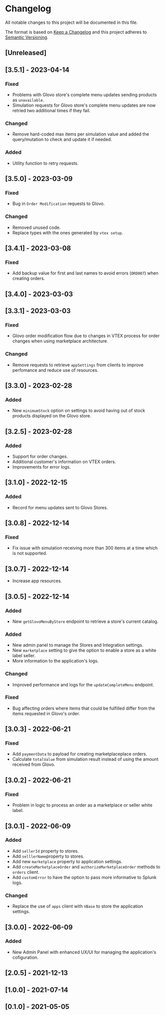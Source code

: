 # Changelog

All notable changes to this project will be documented in this file.

The format is based on [Keep a Changelog](http://keepachangelog.com/en/1.0.0/)
and this project adheres to [Semantic Versioning](http://semver.org/spec/v2.0.0.html).

## [Unreleased]

## [3.5.1] - 2023-04-14

### Fixed

- Problems with Glovo store's complete menu updates sending products as `unavailable`.
- Simulation requests for Glovo store's complete menu updates are now retried two additional times if they fail.

### Changed

- Remove hard-coded max items per simulation value and added the query/mutation to check and update it if needed.

### Added

- Utility function to retry requests.

## [3.5.0] - 2023-03-09

### Fixed

- Bug in `Order Modification` requests to Glovo.

### Changed

- Removed unused code.
- Replace types with the ones generated by `vtex setup`.

## [3.4.1] - 2023-03-08

### Fixed

- Add backup value for first and last names to avoid errors (`ORD007`) when creating orders.

## [3.4.0] - 2023-03-03

## [3.3.1] - 2023-03-03

### Fixed

- Glovo order modification flow due to changes in VTEX process for order changes when using marketplace architecture.

### Changed

- Remove requests to retrieve `appSettings` from clients to improve perfomance and reduce use of resources.

## [3.3.0] - 2023-02-28

### Added

- New `minimumStock` option on settings to avoid having out of stock products displayed on the Glovo store.

## [3.2.5] - 2023-02-28

### Added

- Support for order changes.
- Additional customer's information on VTEX orders.
- Improvements for error logs.

## [3.1.0] - 2022-12-15

### Added

- Record for menu updates sent to Glovo Stores.

## [3.0.8] - 2022-12-14

### Fixed

- Fix issue with simulation receiving more than 300 items at a time which is not supported.

## [3.0.7] - 2022-12-14

- Increase app resources.

## [3.0.5] - 2022-12-14

### Added

- New `getGlovoMenuByStore` endpoint to retrieve a store's current catalog.

### Added

- New admin panel to manage the Stores and Integration settings.
- New `marketplace` setting to give the option to enable a store as a white label seller.
- More information to the application's logs.

### Changed

- Improved performance and logs for the `updateCompleteMenu` endpoint.

### Fixed

- Bug affecting orders where items that could be fulfilled differ from the items requested in Glovo's order.

## [3.0.3] - 2022-06-21

### Fixed

- Add `paymentData` to payload for creating marketplaceplace orders.
- Calculate `totalValue` from simulation result instead of using the amount received from Glovo.

## [3.0.2] - 2022-06-21

### Fixed

- Problem in logic to process an order as a marketplace or seller white label.

## [3.0.1] - 2022-06-09

### Added

- Add `sellerId` property to stores.
- Add `selllerName`property to stores.
- Add new `marketplace` property to application settings.
- Add `createMarketplaceOrder` and `authorizeMarketplaceOrder` methods to `orders` client.
- Add `customError` to have the option to pass more informative to Splunk logs.

### Changed

- Replace the use of `apps` client with `VBase` to store the application settings.

## [3.0.0] - 2022-06-09

### Added

- New Admin Panel with enhanced UX/UI for managing the application's cofiguration.

## [2.0.5] - 2021-12-13

## [1.0.0] - 2021-07-14

## [0.1.0] - 2021-05-05
